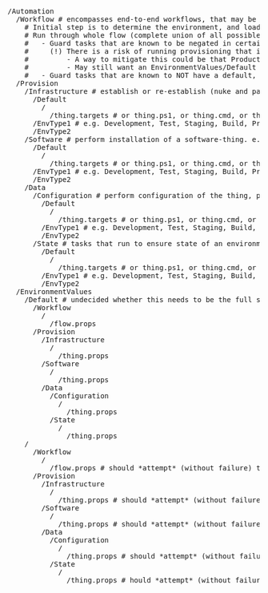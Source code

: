 <pre>

/Automation
  /Workflow # encompasses end-to-end workflows, that may be chained together. Things like build, deploy, bake (provision?)
    # Initial step is to determine the environment, and load all environment-specific-values (e.g. importing props)
    # Run through whole flow (complete union of all possible tasks) every time. Tasks will be turned off/on by EnvironmentValues
    #   - Guard tasks that are known to be negated in certain Envs with a negation property check: <DoTask1 Condition="'$(IsTask1Negated)' != ''">exec ../Provision/<aspect>/Default/<thing>/thing.target
    #     (!) There is a risk of running provisioning that is not meant for production if the Default task is renamed, and so the a production negation does not take effect
    #         - A way to mitigate this could be that Production is the default. Any additions not in production are added as additions in other envs. 
    #         - May still want an EnvironmentValues/Default folder though, since this is dealing with singular environments, not EnvTypes
    #   - Guard tasks that are known to NOT have a default, and only need to be run for special envs they're added for with an existence check for the <thing> under the <env> folder: <DoTask1 Condition="Exists(../Provision/<aspect>/$(EnvironmentName)/<thing>">
  /Provision
	/Infrastructure # establish or re-establish (nuke and pave?) an infrastructure-thing
	  /Default
	    /<thing>
	      /thing.targets # or thing.ps1, or thing.cmd, or thing.sh, thing.sql
	  /EnvType1 # e.g. Development, Test, Staging, Build, Production, etc. Only necessary to negate default, or for special additions for that env
	  /EnvType2
	/Software # perform installation of a software-thing. e.g SQL Server (probably all envs), or Visual Studio (probably just under "Development" EnvType)
	  /Default
	    /<thing>
	      /thing.targets # or thing.ps1, or thing.cmd, or thing.sh, thing.sql
	  /EnvType1 # e.g. Development, Test, Staging, Build, Production, etc. Only necessary to negate default, or for special additions for that env
	  /EnvType2
	/Data
	  /Configuration # perform configuration of the thing, probably consuming EnvironmentValues to do so
	    /Default
	      /<thing>
	        /thing.targets # or thing.ps1, or thing.cmd, or thing.sh, thing.sql
	    /EnvType1 # e.g. Development, Test, Staging, Build, Production, etc. Only necessary to negate default, or for special additions for that env
	    /EnvType2
	  /State # tasks that run to ensure state of an environment is consistent with data stored in the corresponding EnvironmentValues folder for an env
	    /Default
	      /<thing>
	        /thing.targets # or thing.ps1, or thing.cmd, or thing.sh, thing.sql
	    /EnvType1 # e.g. Development, Test, Staging, Build, Production, etc. Only necessary to negate default, or for special additions for that env
	    /EnvType2
  /EnvironmentValues
    /Default # undecided whether this needs to be the full set of default env-values, and if so, do envs import this then override? Or, should the thing-provisioning tasks have default values? Leaning towards full default set here, then can be imported+overridden
      /Workflow
        /<flow>
          /flow.props
      /Provision
        /Infrastructure
          /<thing>
            /thing.props 
        /Software
          /<thing>
            /thing.props 
        /Data
          /Configuration
            /<thing>
              /thing.props 
          /State
            /<thing>
              /thing.props 
    /<env>
      /Workflow
        /<flow>
          /flow.props # should *attempt* (without failure) to import the default variable file at `/Automation/EnvironmentVariables/Default/Workflow/flow/flow.props` , then override variables and/or add anything extra
      /Provision
        /Infrastructure
          /<thing>
            /thing.props # should *attempt* (without failure) to import the default variable file at `/Automation/EnvironmentVariables/Default/Infrastructure/thing/thing.props` , then override variables and/or add anything extra
        /Software
          /<thing>
            /thing.props # should *attempt* (without failure) to import the default variable file at `/Automation/EnvironmentVariables/Default/Software/thing/thing.props` , then override variables and/or add anything extra
        /Data
          /Configuration
            /<thing>
              /thing.props # should *attempt* (without failure) to import the default variable file at `/Automation/EnvironmentVariables/Default/Data/Configuration/thing/thing.props` , then override variables and/or add anything extra
          /State
            /<thing>
              /thing.props # hould *attempt* (without failure) to import the default variable file at `/Automation/EnvironmentVariables/Default/Data/State/thing/thing.props` , then override variables and/or add anything extra

</pre>